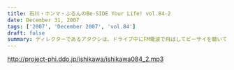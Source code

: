 ```yaml
---
title: 石川・ホンマ・ぶるんのBe-SIDE Your Life! vol.84-2
date: December 31, 2007
tags: ['2007', 'December 2007', 'vol.84']
draft: false
summary: ディレクターであるアタクシは、ドライブ中にFM電波で飛ばしてビーサイを聴いている！（たまにね）そうそう、海外で、聴いている人からのメールをたくさんいただいていますが、もちろん日本国内でもオトモダチを増やしたいので、どんどんリコメンドしてくださいね。NAMAE
---
```


http://project-phi.ddo.jp/ishikawa/ishikawa084_2.mp3